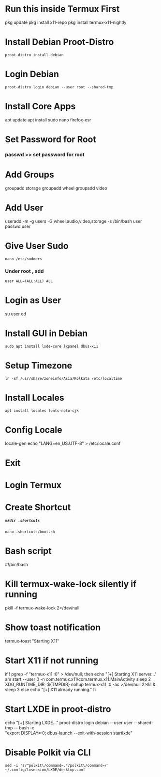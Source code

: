 # Run this inside Termux First

pkg update
pkg install x11-repo
pkg install termux-x11-nightly


# Install Debian Proot-Distro

`proot-distro install debian`

# Login Debian

`proot-distro login debian --user root --shared-tmp`

# Install Core Apps

apt update
apt install sudo nano firefox-esr

# Set Password for Root

### passwd >> set password for root

# Add Groups

groupadd storage
groupadd wheel
groupadd video

# Add User

useradd -m -g users -G wheel,audio,video,storage -s /bin/bash user
passwd user

# Give User Sudo

`nano /etc/sudoers`
### Under root , add 

`user ALL=(ALL:ALL) ALL`

# Login as User

su user
cd

# Install GUI in Debian

`sudo apt install lxde-core lxpanel dbus-x11`

# Setup Timezone

`ln -sf /usr/share/zoneinfo/Asia/Kolkata /etc/localtime`

# Install Locales

`apt install locales fonts-noto-cjk`

# Config Locale

locale-gen
echo "LANG=en_US.UTF-8" > /etc/locale.conf

# Exit

# Login Termux

# Create Shortcut

##### `mkdir .shortcuts`
`nano .shortcuts/boot.sh`

# Bash script

#!/bin/bash
# Kill termux-wake-lock silently if running
pkill -f termux-wake-lock 2>/dev/null
# Show toast notification
termux-toast "Starting X11"
# Start X11 if not running
if ! pgrep -f "termux-x11 :0" > /dev/null; then
  echo "[+] Starting X11 server..."
  am start --user 0 -n com.termux.x11/com.termux.x11.MainActivity
  sleep 2
  XDG_RUNTIME_DIR=${TMPDIR}
  nohup termux-x11 :0 -ac >/dev/null 2>&1 &
  sleep 3
else
  echo "[+] X11 already running."
fi
# Start LXDE in proot-distro
echo "[+] Starting LXDE..."
proot-distro login debian --user user --shared-tmp -- bash -c \
  "export DISPLAY=:0; dbus-launch --exit-with-session startlxde"

# Disable Polkit via CLI

`sed -i 's/^polkit\/command=.*/polkit\/command=/' ~/.config/lxsession/LXDE/desktop.conf`



